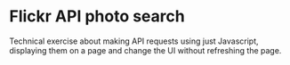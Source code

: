 # Flickr API photo search
Technical exercise about making API requests using just Javascript, displaying them on a page and change the UI without refreshing the page.

